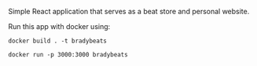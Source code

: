 Simple React application that serves as a beat store and personal website.

Run this app with docker using:
```
docker build . -t bradybeats

docker run -p 3000:3000 bradybeats
```
